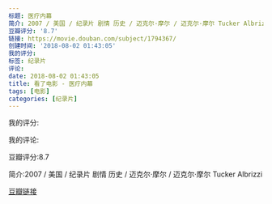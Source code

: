 ```yaml
---
标题: 医疗内幕
简介: 2007 / 美国 / 纪录片 剧情 历史 / 迈克尔·摩尔 / 迈克尔·摩尔 Tucker Albrizzi
豆瓣评分: '8.7'
链接: https://movie.douban.com/subject/1794367/
创建时间: '2018-08-02 01:43:05'
我的评分:
标签: 纪录片
评论:
date: 2018-08-02 01:43:05
title: 看了电影 - 医疗内幕
tags: [电影]
categories: [纪录片]
---
```


我的评分:

我的评论:

豆瓣评分:8.7

简介:2007 / 美国 / 纪录片 剧情 历史 / 迈克尔·摩尔 / 迈克尔·摩尔 Tucker Albrizzi

[豆瓣链接](https://movie.douban.com/subject/1794367/)

